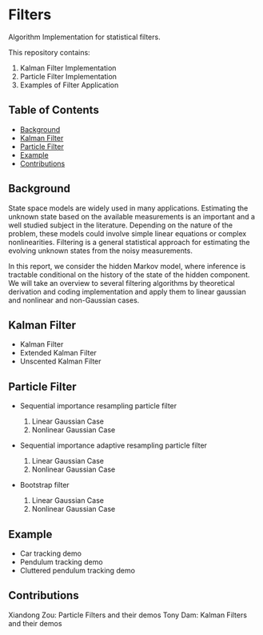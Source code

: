 # Filters
Algorithm Implementation for statistical filters.

This repository contains:

1. Kalman Filter Implementation
2. Particle Filter Implementation
3. Examples of Filter Application


## Table of Contents
- [Background](##background)
- [Kalman Filter](#kalman-filter)
- [Particle Filter](#particle-filter)
- [Example](#example)
- [Contributions](#contributions)

## Background
State space models are widely used in many applications. Estimating the unknown state based on the available measurements is an important and a well studied subject in the literature. Depending on the nature of the problem, these models could involve simple linear equations or complex nonlinearities. Filtering is a general statistical approach for estimating the evolving unknown states from the noisy measurements.  

In this report, we consider the hidden Markov model, where inference is tractable conditional on the history of the state of the hidden component. We will take an overview to several filtering algorithms by theoretical derivation and coding implementation and apply them to linear gaussian and  nonlinear and non-Gaussian cases.

## Kalman Filter
- Kalman Filter
- Extended Kalman Filter
- Unscented Kalman Filter

## Particle Filter
- Sequential importance resampling particle filter
  1. Linear Gaussian Case
  2. Nonlinear Gaussian Case

- Sequential importance adaptive resampling particle filter
  1. Linear Gaussian Case
  2. Nonlinear Gaussian Case

- Bootstrap filter
  1. Linear Gaussian Case
  2. Nonlinear Gaussian Case

## Example
- Car tracking demo
- Pendulum tracking demo
- Cluttered pendulum tracking demo

## Contributions
Xiandong Zou: Particle Filters and their demos
Tony Dam: Kalman Filters and their demos
